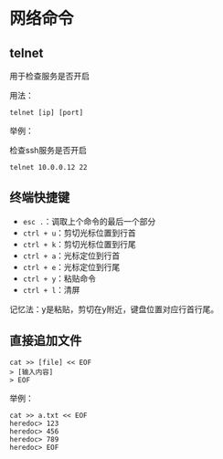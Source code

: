 # 网络命令

## telnet

用于检查服务是否开启

用法：

    telnet [ip] [port]

举例：

检查ssh服务是否开启

    telnet 10.0.0.12 22
    
## 终端快捷键

- `esc .`：调取上个命令的最后一个部分
- `ctrl + u`：剪切光标位置到行首
- `ctrl + k`：剪切光标位置到行尾
- `ctrl + a`：光标定位到行首
- `ctrl + e`：光标定位到行尾
- `ctrl + y`：粘贴命令
- `ctrl + l`：清屏

记忆法：y是粘贴，剪切在y附近，键盘位置对应行首行尾。

## 直接追加文件

    cat >> [file] << EOF
    > [输入内容]
    > EOF

举例：

```
cat >> a.txt << EOF
heredoc> 123
heredoc> 456
heredoc> 789
heredoc> EOF
```

